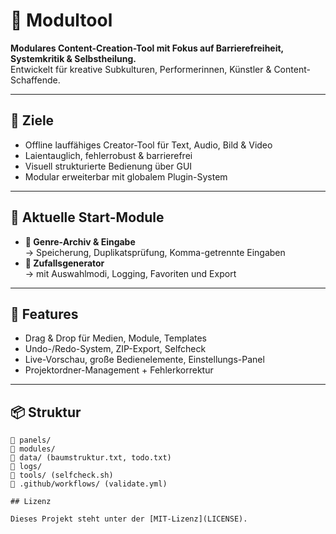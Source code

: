 # 🧰 Modultool

**Modulares Content-Creation-Tool mit Fokus auf Barrierefreiheit, Systemkritik & Selbstheilung.**  
Entwickelt für kreative Subkulturen, Performerinnen, Künstler & Content-Schaffende.

---

## 🎯 Ziele

- Offline lauffähiges Creator-Tool für Text, Audio, Bild & Video
- Laientauglich, fehlerrobust & barrierefrei
- Visuell strukturierte Bedienung über GUI
- Modular erweiterbar mit globalem Plugin-System

---

## 🧩 Aktuelle Start-Module

- **🎲 Genre-Archiv & Eingabe**  
  → Speicherung, Duplikatsprüfung, Komma-getrennte Eingaben  
- **🧠 Zufallsgenerator**  
  → mit Auswahlmodi, Logging, Favoriten und Export

---

## 🧠 Features

- Drag & Drop für Medien, Module, Templates
- Undo-/Redo-System, ZIP-Export, Selfcheck
- Live-Vorschau, große Bedienelemente, Einstellungs-Panel
- Projektordner-Management + Fehlerkorrektur

---

## 📦 Struktur

```text
📁 panels/
📁 modules/
📁 data/ (baumstruktur.txt, todo.txt)
📁 logs/
📁 tools/ (selfcheck.sh)
📁 .github/workflows/ (validate.yml)

## Lizenz

Dieses Projekt steht unter der [MIT-Lizenz](LICENSE).

